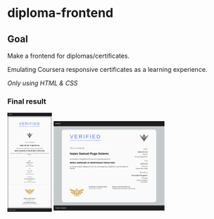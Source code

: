 # diploma-frontend
<h2>Goal</h2>
<p>Make a frontend for diplomas/certificates.</p>
<p>Emulating Coursera responsive certificates as a learning experience. </p>
<p><i>Only using HTML & CSS</i></p>
<h3>Final result</h3>
<p float="left">
<img src="lib/screenshots/portrait.png" alt="screenshot of project portrait mode" width=20% height=20%> 
<img src="lib/screenshots/landscape.png" alt="screenshot of project landscape mode" width=50% height=50%>
</p>
